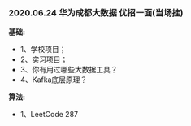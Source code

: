### 2020.06.24 华为成都大数据  优招一面(当场挂)
**基础:**
* 1、学校项目；
* 2、实习项目；
* 3、你有用过哪些大数据工具？
* 4、Kafka底层原理？

**算法:**
* 1、LeetCode 287